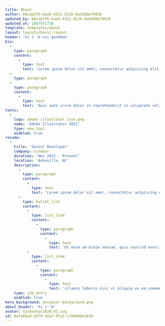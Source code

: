 ```yaml
---
title: About
author: b8cab3f6-baa5-4311-822b-8ad388e79916
updated_by: b8cab3f6-baa5-4311-822b-8ad388e79916
updated_at: 1607931738
template: templates/about
layout: layouts/basic-layout
header: 'hi i''m nic goodman'
bio:
  -
    type: paragraph
    content:
      -
        type: text
        text: 'Lorem ipsum dolor sit amet, consectetur adipiscing elit, sed do eiusmod tempor incididunt ut labore et dolore magna aliqua. Ut enim ad minim veniam, quis nostrud exercitation ullamco laboris nisi ut aliquip ex ea commodo consequat. '
  -
    type: paragraph
  -
    type: paragraph
    content:
      -
        type: text
        text: 'Duis aute irure dolor in reprehenderit in voluptate velit esse cillum dolore eu fugiat nulla pariatur. Excepteur sint occaecat cupidatat non proident, sunt in culpa qui officia deserunt mollit anim id est laborum.'
tools:
  -
    logo: adobe_illustrator_icon.png
    name: 'Adobe Illustrator 2021'
    type: new_tool
    enabled: true
resume:
  -
    title: 'Senior Developer'
    company: ninebar
    duration: 'Nov 2012 - Present'
    location: 'Asheville, NC'
    description:
      -
        type: paragraph
        content:
          -
            type: text
            text: 'Lorem ipsum dolor sit amet, consectetur adipiscing elit, sed do eiusmod tempor incididunt ut labore et dolore magna aliqua. '
      -
        type: bullet_list
        content:
          -
            type: list_item
            content:
              -
                type: paragraph
                content:
                  -
                    type: text
                    text: 'Ut enim ad minim veniam, quis nostrud exercitation '
          -
            type: list_item
            content:
              -
                type: paragraph
                content:
                  -
                    type: text
                    text: 'ullamco laboris nisi ut aliquip ex ea commodo consequat. '
    type: job_entry
    enabled: true
hero_background: designer-background.png
about_header: 'hi i''m'
avatar: nicAvatar2020-01.svg
id: 6afe05a4-a579-42a7-9fa2-c296d60e1b18
---
```

